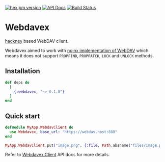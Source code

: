 [![hex.pm version](https://img.shields.io/hexpm/v/webdavex.svg?style=flat)](https://hex.pm/packages/webdavex)
[![API Docs](https://img.shields.io/badge/api-docs-yellow.svg?style=flat)](https://hexdocs.pm/webdavex/)
[![Build Status](https://travis-ci.org/mugimaru73/webdavex.svg?branch=master)](https://travis-ci.org/mugimaru73/webdavex)

# Webdavex

[hackney](https://github.com/benoitc/hackney) based WebDAV client.

Webdavex aimed to work with [nginx implementation of WebDAV](https://nginx.org/en/docs/http/ngx_http_dav_module.html)
which means it does not support `PROPFIND`, `PROPPATCH`, `LOCK` and `UNLOCK` methods.

## Installation

```elixir
def deps do
  [
    {:webdavex, "~> 0.1.0"}
  ]
end
```

## Quick start

```elixir
defmodule MyApp.WebdavClient do
  use Webdavex, base_url: "https://webdav.host:888"
end

MyApp.WebdavClient.put("image.png", {:file, Path.absname("files/image.png")})
```

Refer to [Webdavex.Client](https://hexdocs.pm/webdavex/Webdavex.Client.html) API docs for more details.
